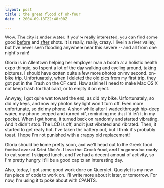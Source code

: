 ```yaml
---
layout: post
title : the great flood of oh-four
date  : 2004-09-18T22:48:00Z

---
```

Wow.  <a href='http://www.flickr.com/photos/rjbs/sets/72157594430944462/'>The city is under water.</a>  If you're really interested, you can find some good <a href='http://www.flickr.com/photos/rjbs/326769985/'>before</a> and <a href='http://www.flickr.com/photos/rjbs/328225047/'>after</a> shots.  It is really, really, crazy.  I live in a river valley, but I've never seen flooding anywhere near this severe -- and all from one night's rain!

Gloria is in Allentown helping her employer man a booth at a holistic health expo thingie, so I spent a lot of the day walking and cycling around, taking pictures.  I should have gotten quite a few more photos on my second, on-bike trip.  Unfortunately, when I deleted the old pics from my first trip, they got put in the Trash on the CF card.  How asinine!  I need to make Mac OS X not keep trash for that card, or to empty it on eject.

Anwyay, I got quite wet toward the end, as did my bike.  Unfortunately, so did my keys, and now my photon key light won't turn off.  Even more unfortunate, so did my phone.  A short while after I waded through hip-deep water, my phone beeped and turned off, reminding me that I'd left it in my pocket.  When I got home, it turned back on randomly and started vibrating.  And it didn't stop. The LCD is off, and it just vibrated and vibrated.  Then, it started to get really hot.  I've taken the battery out, but I think it's probably toast.  I hope I'm not punished with a crappy old replacement!

Gloria should be home pretty soon, and we'll head out to the Greek food festival over at Saint Nick's.  I love that Greek food, and I'm gonna be ready to eat some!  I skipped lunch, and I've had a decent amount of activity, so I'm pretty hungry.  It'll be a good cap to an interesting day.

Also, today, I got some good work done on Querylet.  Querylet is my new fun piece of code to work on.  I'll write more about it later, or tomorrow.  For now, I'm using it to poke about with CPANTS.
